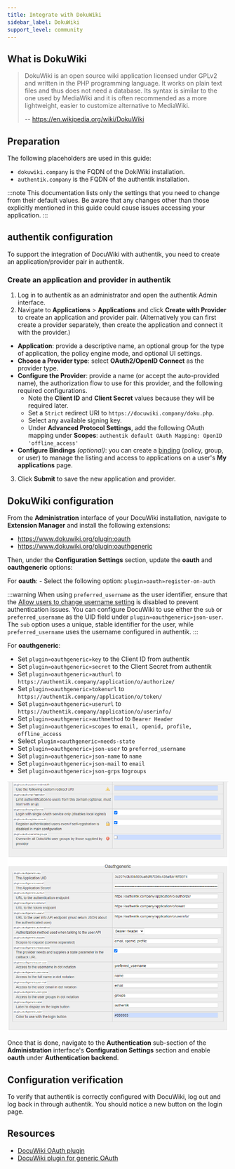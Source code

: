 ```yaml
---
title: Integrate with DokuWiki
sidebar_label: DokuWiki
support_level: community
---
```


## What is DokuWiki

> DokuWiki is an open source wiki application licensed under GPLv2 and written in the PHP programming language. It works on plain text files and thus does not need a database. Its syntax is similar to the one used by MediaWiki and it is often recommended as a more lightweight, easier to customize alternative to MediaWiki.
>
> -- https://en.wikipedia.org/wiki/DokuWiki

## Preparation

The following placeholders are used in this guide:

- `dokuwiki.company` is the FQDN of the DokiWiki installation.
- `authentik.company` is the FQDN of the authentik installation.

:::note
This documentation lists only the settings that you need to change from their default values. Be aware that any changes other than those explicitly mentioned in this guide could cause issues accessing your application.
:::

## authentik configuration

To support the integration of DocuWiki with authentik, you need to create an application/provider pair in authentik.

### Create an application and provider in authentik

1. Log in to authentik as an administrator and open the authentik Admin interface.
2. Navigate to **Applications** > **Applications** and click **Create with Provider** to create an application and provider pair. (Alternatively you can first create a provider separately, then create the application and connect it with the provider.)

- **Application**: provide a descriptive name, an optional group for the type of application, the policy engine mode, and optional UI settings.
- **Choose a Provider type**: select **OAuth2/OpenID Connect** as the provider type.
- **Configure the Provider**: provide a name (or accept the auto-provided name), the authorization flow to use for this provider, and the following required configurations.
    - Note the **Client ID** and **Client Secret** values because they will be required later.
    - Set a `Strict` redirect URI to `https://docuwiki.company/doku.php`.
    - Select any available signing key.
    - Under **Advanced Protocol Settings**, add the following OAuth mapping under **Scopes**: `authentik default OAuth Mapping: OpenID 'offline_access'`
- **Configure Bindings** _(optional)_: you can create a [binding](/docs/add-secure-apps/flows-stages/bindings/) (policy, group, or user) to manage the listing and access to applications on a user's **My applications** page.

3. Click **Submit** to save the new application and provider.

## DokuWiki configuration

From the **Administration** interface of your DocuWiki installation, navigate to **Extension Manager** and install the following extensions:

- https://www.dokuwiki.org/plugin:oauth
- https://www.dokuwiki.org/plugin:oauthgeneric

Then, under the **Configuration Settings** section, update the **oauth** and **oauthgeneric** options:

For **oauth**: - Select the following option: `plugin»oauth»register-on-auth`

:::warning
When using `preferred_username` as the user identifier, ensure that the [Allow users to change username setting](https://docs.goauthentik.io/docs/sys-mgmt/settings#allow-users-to-change-username) is disabled to prevent authentication issues. You can configure DocuWiki to use either the `sub` or `preferred_username` as the UID field under `plugin»oauthgeneric»json-user`. The `sub` option uses a unique, stable identifier for the user, while `preferred_username` uses the username configured in authentik.
:::

For **oauthgeneric**:

- Set `plugin»oauthgeneric»key` to the Client ID from authentik
- Set `plugin»oauthgeneric»secret` to the Client Secret from authentik
- Set `plugin»oauthgeneric»authurl` to `https://authentik.company/application/o/authorize/`
- Set `plugin»oauthgeneric»tokenurl` to `https://authentik.company/application/o/token/`
- Set `plugin»oauthgeneric»userurl` to `https://authentik.company/application/o/userinfo/`
- Set `plugin»oauthgeneric»authmethod` to `Bearer Header`
- Set `plugin»oauthgeneric»scopes` to `email, openid, profile, offline_access`
- Select `plugin»oauthgeneric»needs-state`
- Set `plugin»oauthgeneric»json-user` to `preferred_username`
- Set `plugin»oauthgeneric»json-name` to `name`
- Set `plugin»oauthgeneric»json-mail` to `email`
- Set `plugin»oauthgeneric»json-grps` to`groups`

![](./dokuwiki_oauth_generic.png)

Once that is done, navigate to the **Authentication** sub-section of the **Administration** interface's **Configuration Settings** section and enable **oauth** under **Authentication backend**.

## Configuration verification

To verify that authentik is correctly configured with DocuWiki, log out and log back in through authentik. You should notice a new button on the login page.

## Resources

- [DocuWiki OAuth plugin](https://www.dokuwiki.org/plugin:oauth)
- [DocuWiki plugin for generic OAuth](https://www.dokuwiki.org/plugin:oauthgeneric)
